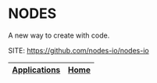 # NODES

 A new way to create with code.

 SITE: https://github.com/nodes-io/nodes-io

 | [Applications](https://portable-linux-apps.github.io/apps.html) | [Home](https://portable-linux-apps.github.io)
 | --- | --- |
